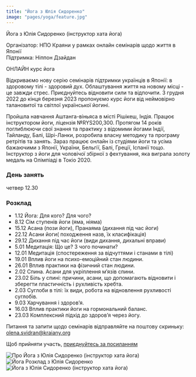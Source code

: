 ```yaml
---
title: "Йога з Юлія Сидоренко"
image: "pages/yoga/feature.jpg"
---
```


Йога з Юлія Сидоренко
(інструктор хата йога)

Організатор: НПО Краяни у рамках онлайн семінарів щодо життя в Японії<br />
Підтримка: Ніппон Дзайдан

ОНЛАЙН курс йога

Відкриваємо нову серію семінарів підтримки українців  в Японії: в здоровому тілі - здоровий дух. Облаштування життя на новому місці - це завжди стрес. Приєднуйтесь відновити сили та відпочити. З грудня 2022 до кінця березня 2023 пропонуємо курс йоги від неймовірно талановитої та світлої української йогині.

Пройшла навчання Аштанга-віньяса в місті Рішікеш, Індія. Працює інструктором йоги, ліцензія №RYS200,300. Протягом 14 років поглиблюючи свої знання та практику з відомими йогами Індії, Тайланду, Балі, Шрі-Ланки, розробила власну методику та програму ретрітів та занять. Зараз працює онлайн із студіями йоги та усіма бажаючими з Японії, України, Бельгії, Балі, Греції, Іспанії тощо. Інструктор з йоги для чоловічої збірної з фехтування, яка виграла золоту медаль на Олімпіаді в Токіо 2020.


### День занять

четвер 12.30

### Розклад

- 1.12  Йога: Для кого? Для чого?
- 8.12  Сім ступенів йоги (яма, ніяма)
- 15.12 Асана (пози йоги), Пранаяма (дихання під час йоги)
- 22.12 Асани йоги( походження назв, їх класифікація)
- 29.12 Дихання під час йоги (види дихання, дихальні вправи)
- 5.01 Медитація: Що це? З чого починати?
- 12.01 Медитація (спостереження за відчуттями і станами в тілі)
- 19.01 Вплив йоги на психо-емоційний стан людини.
- 26.01 Вплив практики на фізичний стан людини.
- 2.02 Спина. Асани для укріплення м’язів спини.
- 23.02 Біль у спині: причини, асани, що допомагають відновити і зберегти пластичність і рухливість хребта.
- 2.03 Суглоби в тілі: їх види, робота на відновлення рухливості суглобів.
- 9.03 Харчування і здоров’я.
- 16.03 Вплив практики йоги на гормональний баланс.
- 23.03 Комплексний підхід до здоров’я через йогу.

Питання та запити щодо семінарів відправляйте на поштову скриньку: [olena.svidran@kraiany.org](mailto:olena.svidran@kraiany.org?subject=Йога+з+Юлія+Сидоренко)

Щоб прийняти участь, [приєднуйтесь за посиланням](https://zoom.us/j/96114111323?pwd=V1h0NFNsOWwrMW4rckxPcndTTXZ3QT09)

![Про Йога з Юлія Сидоренко (інструктор хата йога)](pages/yoga/01.jpg)
![Йога Розклад з Юлія Сидоренко ](pages/yoga/02.jpg)
![Йога з Юлія Сидоренко (інструктор хата йога)](pages/yoga/feature.jpg)